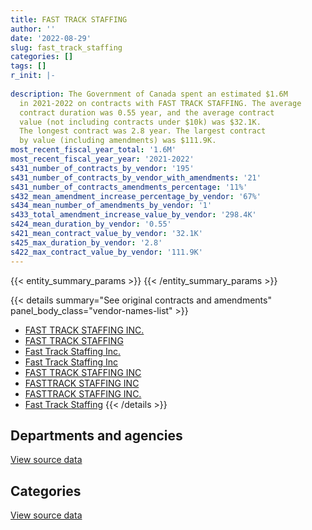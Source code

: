 ```yaml
---
title: FAST TRACK STAFFING
author: ''
date: '2022-08-29'
slug: fast_track_staffing
categories: []
tags: []
r_init: |-
  
description: The Government of Canada spent an estimated $1.6M
  in 2021-2022 on contracts with FAST TRACK STAFFING. The average
  contract duration was 0.55 year, and the average contract
  value (not including contracts under $10k) was $32.1K.
  The longest contract was 2.8 year. The largest contract
  by value (including amendments) was $111.9K.
most_recent_fiscal_year_total: '1.6M'
most_recent_fiscal_year_year: '2021-2022'
s431_number_of_contracts_by_vendor: '195'
s431_number_of_contracts_by_vendor_with_amendments: '21'
s431_number_of_contracts_amendments_percentage: '11%'
s432_mean_amendment_increase_percentage_by_vendor: '67%'
s434_mean_number_of_amendments_by_vendor: '1'
s433_total_amendment_increase_value_by_vendor: '298.4K'
s424_mean_duration_by_vendor: '0.55'
s421_mean_contract_value_by_vendor: '32.1K'
s425_max_duration_by_vendor: '2.8'
s422_max_contract_value_by_vendor: '111.9K'
---
```


<script src="/rmarkdown-libs/htmlwidgets/htmlwidgets.js"></script>
<link href="/rmarkdown-libs/datatables-css/datatables-crosstalk.css" rel="stylesheet" />
<script src="/rmarkdown-libs/datatables-binding/datatables.js"></script>
<script src="/rmarkdown-libs/jquery/jquery-3.6.0.min.js"></script>
<link href="/rmarkdown-libs/dt-core-bootstrap/css/dataTables.bootstrap.min.css" rel="stylesheet" />
<link href="/rmarkdown-libs/dt-core-bootstrap/css/dataTables.bootstrap.extra.css" rel="stylesheet" />
<script src="/rmarkdown-libs/dt-core-bootstrap/js/jquery.dataTables.min.js"></script>
<script src="/rmarkdown-libs/dt-core-bootstrap/js/dataTables.bootstrap.min.js"></script>
<link href="/rmarkdown-libs/crosstalk/css/crosstalk.min.css" rel="stylesheet" />
<script src="/rmarkdown-libs/crosstalk/js/crosstalk.min.js"></script>
<script src="/rmarkdown-libs/htmlwidgets/htmlwidgets.js"></script>
<link href="/rmarkdown-libs/datatables-css/datatables-crosstalk.css" rel="stylesheet" />
<script src="/rmarkdown-libs/datatables-binding/datatables.js"></script>
<script src="/rmarkdown-libs/jquery/jquery-3.6.0.min.js"></script>
<link href="/rmarkdown-libs/dt-core-bootstrap/css/dataTables.bootstrap.min.css" rel="stylesheet" />
<link href="/rmarkdown-libs/dt-core-bootstrap/css/dataTables.bootstrap.extra.css" rel="stylesheet" />
<script src="/rmarkdown-libs/dt-core-bootstrap/js/jquery.dataTables.min.js"></script>
<script src="/rmarkdown-libs/dt-core-bootstrap/js/dataTables.bootstrap.min.js"></script>
<link href="/rmarkdown-libs/crosstalk/css/crosstalk.min.css" rel="stylesheet" />
<script src="/rmarkdown-libs/crosstalk/js/crosstalk.min.js"></script>

{{< entity_summary_params >}}
{{< /entity_summary_params >}}

{{< details summary="See original contracts and amendments" panel_body_class="vendor-names-list" >}}
- [FAST TRACK STAFFING INC.](https://search.open.canada.ca/en/ct/?sort=contract_value_f%20desc&page=1&search_text=%22FAST%20TRACK%20STAFFING%20INC.%22)
- [FAST TRACK STAFFING](https://search.open.canada.ca/en/ct/?sort=contract_value_f%20desc&page=1&search_text=%22FAST%20TRACK%20STAFFING%22)
- [Fast Track Staffing Inc.](https://search.open.canada.ca/en/ct/?sort=contract_value_f%20desc&page=1&search_text=%22Fast%20Track%20Staffing%20Inc.%22)
- [Fast Track Staffing Inc](https://search.open.canada.ca/en/ct/?sort=contract_value_f%20desc&page=1&search_text=%22Fast%20Track%20Staffing%20Inc%22)
- [FAST TRACK STAFFING INC](https://search.open.canada.ca/en/ct/?sort=contract_value_f%20desc&page=1&search_text=%22FAST%20TRACK%20STAFFING%20INC%22)
- [FASTTRACK STAFFING INC](https://search.open.canada.ca/en/ct/?sort=contract_value_f%20desc&page=1&search_text=%22FASTTRACK%20STAFFING%20INC%22)
- [FASTTRACK STAFFING INC.](https://search.open.canada.ca/en/ct/?sort=contract_value_f%20desc&page=1&search_text=%22FASTTRACK%20STAFFING%20INC.%22)
- [Fast Track Staffing](https://search.open.canada.ca/en/ct/?sort=contract_value_f%20desc&page=1&search_text=%22Fast%20Track%20Staffing%22)
{{< /details >}}

## Departments and agencies

<div id="htmlwidget-1" style="width:100%;height:auto;" class="datatables html-widget"></div>
<script type="application/json" data-for="htmlwidget-1">{"x":{"style":"bootstrap","filter":"none","vertical":false,"data":[["<a href=\"/departments/aafc-aac/\">Agriculture and Agri-Food Canada<\/a>","<a href=\"/departments/atssc-scdata/\">Administrative Tribunals Support Service of Canada<\/a>","<a href=\"/departments/cas-satj/\">Courts Administration Service<\/a>","<a href=\"/departments/cbsa-asfc/\">Canada Border Services Agency<\/a>","<a href=\"/departments/ced-dec/\">Canada Economic Development for Quebec Regions<\/a>","<a href=\"/departments/cfia-acia/\">Canadian Food Inspection Agency<\/a>","<a href=\"/departments/crtc/\">Canadian Radio-television and Telecommunications Commission<\/a>","<a href=\"/departments/csc-scc/\">Correctional Service of Canada<\/a>","<a href=\"/departments/dfatd-maecd/\">Global Affairs Canada<\/a>","<a href=\"/departments/dfo-mpo/\">Fisheries and Oceans Canada<\/a>","<a href=\"/departments/dnd-mdn/\">National Defence<\/a>","<a href=\"/departments/ec/\">Environment and Climate Change Canada<\/a>","<a href=\"/departments/elections/\">Elections Canada<\/a>","<a href=\"/departments/esdc-edsc/\">Employment and Social Development Canada<\/a>","<a href=\"/departments/hc-sc/\">Health Canada<\/a>","<a href=\"/departments/iaac-aeic/\">Impact Assessment Agency of Canada<\/a>","<a href=\"/departments/ic/\">Innovation, Science and Economic Development Canada<\/a>","<a href=\"/departments/isc-sac/\">Indigenous Services Canada<\/a>","<a href=\"/departments/lac-bac/\">Library and Archives Canada<\/a>","<a href=\"/departments/nrcan-rncan/\">Natural Resources Canada<\/a>","<a href=\"/departments/oag-bvg/\">Office of the Auditor General of Canada<\/a>","<a href=\"/departments/osfi-bsif/\">Office of the Superintendent of Financial Institutions Canada<\/a>","<a href=\"/departments/phac-aspc/\">Public Health Agency of Canada<\/a>","<a href=\"/departments/ps-sp/\">Public Safety Canada<\/a>","<a href=\"/departments/psc-cfp/\">Public Service Commission of Canada<\/a>","<a href=\"/departments/pwgsc-tpsgc/\">Public Services and Procurement Canada<\/a>","<a href=\"/departments/rcmp-grc/\">Royal Canadian Mounted Police<\/a>","<a href=\"/departments/ssc-spc/\">Shared Services Canada<\/a>","<a href=\"/departments/statcan/\">Statistics Canada<\/a>","<a href=\"/departments/tbs-sct/\">Treasury Board of Canada Secretariat<\/a>","<a href=\"/departments/tc/\">Transport Canada<\/a>"],[null,62432.5,27063.5,null,null,null,null,24860,20934.74,155738.85,null,207736.06,null,60823.09,336145.19,null,70269.06,null,6593.55,null,3671.05,27387.96,null,null,null,8395.51,null,49268,null,65356.57,24860],[null,null,34323.75,11017.5,null,null,null,null,136614.28,42940,null,118558.53,224632.41,75654.73,103730.86,16808.75,35900.1,14595,8264.52,null,11668.7,22275.54,null,null,4446.4,33582.75,null,83216.73,null,36871.85,41200.16],[null,null,null,null,39945.5,null,null,20340,186796.47,70240.93,null,42307.07,null,132674.06,252756.64,null,null,48913.54,8241.94,39747.75,null,null,2222.07,null,47733.44,3258.94,77574.5,83840.92,null,84003.62,107836.97],[14690,null,10392.33,null,null,39521.75,27685,39945.5,227471.84,114713.38,98310,106033.47,null,57344.53,273025.87,13616.5,null,114293.53,null,null,null,null,20220.5,61782.75,68786.78,15979.31,null,9861.82,81648.44,58401.71,100639.6]],"container":"<table class=\"table table-striped table-hover row-border order-column display\">\n  <thead>\n    <tr>\n      <th>Department<\/th>\n      <th>2018-2019<\/th>\n      <th>2019-2020<\/th>\n      <th>2020-2021<\/th>\n      <th>2021-2022<\/th>\n    <\/tr>\n  <\/thead>\n<\/table>","options":{"order":[[4,"desc"]],"pageLength":10,"autoWidth":true,"columnDefs":[{"targets":1,"render":"function(data, type, row, meta) {\n    return type !== 'display' ? data : DTWidget.formatCurrency(data, \"$\", 2, 3, \",\", \".\", true, null);\n  }"},{"targets":2,"render":"function(data, type, row, meta) {\n    return type !== 'display' ? data : DTWidget.formatCurrency(data, \"$\", 2, 3, \",\", \".\", true, null);\n  }"},{"targets":3,"render":"function(data, type, row, meta) {\n    return type !== 'display' ? data : DTWidget.formatCurrency(data, \"$\", 2, 3, \",\", \".\", true, null);\n  }"},{"targets":4,"render":"function(data, type, row, meta) {\n    return type !== 'display' ? data : DTWidget.formatCurrency(data, \"$\", 2, 3, \",\", \".\", true, null);\n  }"},{"width":"16%","targets":[1,2,3,4]},{"className":"dt-right","targets":[1,2,3,4]}],"orderClasses":false}},"evals":["options.columnDefs.0.render","options.columnDefs.1.render","options.columnDefs.2.render","options.columnDefs.3.render"],"jsHooks":[]}</script>
<p class="text-right">
<a href="https://github.com/GoC-Spending/contracts-data/tree/main/data/out/vendors/fast_track_staffing/summary_by_fiscal_year_by_department.csv" class="source-data-link btn btn-link">View source data</a>
</p>

## Categories

<div id="htmlwidget-2" style="width:100%;height:auto;" class="datatables html-widget"></div>
<script type="application/json" data-for="htmlwidget-2">{"x":{"style":"bootstrap","filter":"none","vertical":false,"data":[["<a href=\"/categories/office_management/\">Office management<\/a>","<a href=\"/categories/professional_services/\">Professional services<\/a>","<a href=\"/categories/information_technology/\">Information technology<\/a>","<a href=\"/categories/human_capital/\">Human capital<\/a>"],[null,954050.23,41956.51,155528.89],[25294.5,768234.84,38893.04,223880.18],[null,1149030.12,51670.8,47733.44],[null,1413169.83,14551.98,126642.78]],"container":"<table class=\"table table-striped table-hover row-border order-column display\">\n  <thead>\n    <tr>\n      <th>Category<\/th>\n      <th>2018-2019<\/th>\n      <th>2019-2020<\/th>\n      <th>2020-2021<\/th>\n      <th>2021-2022<\/th>\n    <\/tr>\n  <\/thead>\n<\/table>","options":{"order":[[4,"desc"]],"dom":"t","pageLength":30,"autoWidth":true,"columnDefs":[{"targets":1,"render":"function(data, type, row, meta) {\n    return type !== 'display' ? data : DTWidget.formatCurrency(data, \"$\", 2, 3, \",\", \".\", true, null);\n  }"},{"targets":2,"render":"function(data, type, row, meta) {\n    return type !== 'display' ? data : DTWidget.formatCurrency(data, \"$\", 2, 3, \",\", \".\", true, null);\n  }"},{"targets":3,"render":"function(data, type, row, meta) {\n    return type !== 'display' ? data : DTWidget.formatCurrency(data, \"$\", 2, 3, \",\", \".\", true, null);\n  }"},{"targets":4,"render":"function(data, type, row, meta) {\n    return type !== 'display' ? data : DTWidget.formatCurrency(data, \"$\", 2, 3, \",\", \".\", true, null);\n  }"},{"width":"16%","targets":[1,2,3,4]},{"className":"dt-right","targets":[1,2,3,4]}],"orderClasses":false,"lengthMenu":[10,25,30,50,100]}},"evals":["options.columnDefs.0.render","options.columnDefs.1.render","options.columnDefs.2.render","options.columnDefs.3.render"],"jsHooks":[]}</script>
<p class="text-right">
<a href="https://github.com/GoC-Spending/contracts-data/tree/main/data/out/vendors/fast_track_staffing/summary_by_fiscal_year_by_category.csv" class="source-data-link btn btn-link">View source data</a>
</p>
